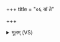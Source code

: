 +++
title = "०६ यां ते"

+++
<details><summary>मूलम् (VS)</summary>

यां ते॑ च॒क्रुः स॒भायां॒ यां च॒क्रुर॑धि॒देव॑ने। अ॒क्षेषु॑ कृ॒त्यां यां च॒क्रुः पुनः॒ प्रति॑ हरामि॒ ताम् ॥
</details>